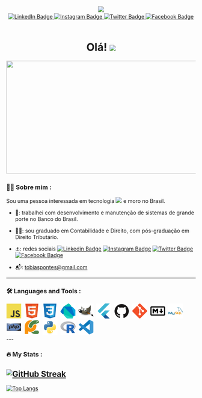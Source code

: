 <div id="header" align="center">
  <img src="https://media.giphy.com/media/M9gbBd9nbDrOTu1Mqx/giphy.gif" width="100"/>
  <div id="badges">
  <a href="https://www.linkedin.com/in/jo%C3%A3o-tobias-s-pontes-586b1738/">
    <img src="https://img.shields.io/badge/LinkedIn-blue?style=for-the-badge&logo=linkedin&logoColor=white" alt="LinkedIn Badge"/>
  </a>
  <a href="https://www.instagram.com/jtspontes/?hl=pt-br">
    <img src="https://img.shields.io/badge/Instagram-purple?style=for-the-badge&logo=instagram&logoColor=white" alt="Instagram Badge"/>
  </a>
  <a href="https://twitter.com/jtspontes">
    <img src="https://img.shields.io/badge/Twitter-blue?style=for-the-badge&logo=twitter&logoColor=white" alt="Twitter Badge"/>
  </a>
   <a href="https://www.facebook.com/tobiaspontes">
    <img src="https://img.shields.io/badge/Facebook-blue?style=for-the-badge&logo=facebook&logoColor=white" alt="Facebook Badge"/>
  </a>
  </div>
  <img src="https://komarev.com/ghpvc/?username=tobiaspontes&style=flat-square&color=blue" alt=""/>
  <h1>
  Olá!
  <img src="https://media.giphy.com/media/hvRJCLFzcasrR4ia7z/giphy.gif" width="30px"/>
</h1>
</div>
<div align="center">
  <img src="https://media.giphy.com/media/dWesBcTLavkZuG35MI/giphy.gif" width="600" height="300"/>
</div>


### :technologist: Sobre mim :
Sou uma pessoa interessada em tecnologia <img src="https://media.giphy.com/media/WUlplcMpOCEmTGBtBW/giphy.gif" width="30"> e moro no Brasil.
- 🔭: trabalhei com desenvolvimento e manutenção de sistemas de grande porte no Banco do Brasil.

- 👨‍💼: sou graduado em Contabilidade e Direito, com pós-graduação em Direito Tributário.

- ⚓: redes sociais [![Linkedin Badge](https://img.shields.io/badge/LinkedIn-blue?style=for-the-badge&logo=linkedin&logoColor=white)](https://www.linkedin.com/in/jo%C3%A3o-tobias-s-pontes-586b1738/) [![Instagram Badge](https://img.shields.io/badge/Instagram-purple?style=for-the-badge&logo=instagram&logoColor=white)](https://www.instagram.com/jtspontes/?hl=pt-br) [![Twitter Badge](https://img.shields.io/badge/Twitter-blue?style=for-the-badge&logo=twitter&logoColor=white)](https://twitter.com/jtspontes) [![Facebook Badge](https://img.shields.io/badge/Facebook-blue?style=for-the-badge&logo=facebook&logoColor=white)](https://www.facebook.com/tobiaspontes)
- 📬: tobiaspontes@gmail.com
---

### :hammer_and_wrench: Languages and Tools :
<div>
  <img src="https://github.com/devicons/devicon/blob/master/icons/javascript/javascript-original.svg" title="JavaScript" alt="JavaScript" width="40" height="40"/>&nbsp;
  <img src="https://github.com/devicons/devicon/blob/master/icons/html5/html5-original.svg" title="HTML5" alt="HTML5" width="40" height="40"/>&nbsp;
  <img src="https://github.com/devicons/devicon/blob/master/icons/css3/css3-original.svg" title="CSS3" alt="CSS3" width="40" height="40"/>&nbsp;
  <img src="https://github.com/devicons/devicon/blob/master/icons/dart/dart-original.svg" title="Dart" alt="Dart" width="40" height="40"/>&nbsp;
  <img src="https://github.com/devicons/devicon/blob/master/icons/gimp/gimp-original.svg" title="Gimp" alt="Gimp" width="40" height="40"/>&nbsp;
  <img src="https://github.com/devicons/devicon/blob/master/icons/flutter/flutter-original.svg" title="Flutter" alt="Flutter" width="40" height="40"/>&nbsp;
  <img src="https://github.com/devicons/devicon/blob/master/icons/github/github-original.svg"  title="Github" alt="Github" width="40" height="40"/>&nbsp;
  <img src="https://github.com/devicons/devicon/blob/master/icons/git/git-original.svg" title="Git" alt="Git" width="40" height="40"/>&nbsp;
  <img src="https://github.com/devicons/devicon/blob/master/icons/markdown/markdown-original.svg" title="Markdown" alt="Markdown" width="40" height="40"/>&nbsp;
  <img src="https://github.com/devicons/devicon/blob/master/icons/mysql/mysql-original-wordmark.svg" title="MySQL"  alt="MySQL" width="40" height="40"/>&nbsp;
  <img src="https://github.com/devicons/devicon/blob/master/icons/php/php-original.svg" title="PHP" alt="PHP" width="40" height="40"/>&nbsp;
  <img src="https://github.com/devicons/devicon/blob/master/icons/pycharm/pycharm-original.svg" title="Pycharm"  alt="Pycharm" width="40" height="40"/>&nbsp;
  <img src="https://github.com/devicons/devicon/blob/master/icons/python/python-original.svg" title="Python" alt="Python" width="40" height="40"/>&nbsp;
  <img src="https://github.com/devicons/devicon/blob/master/icons/r/r-original.svg" title="R" alt="R" width="40" height="40"/>&nbsp;
  <img src="https://github.com/devicons/devicon/blob/master/icons/vscode/vscode-original.svg" title="Vscode" alt="Vscode" width="40" height="40"/>
</div>
---

### :fire: My Stats :
[![GitHub Streak](http://github-readme-streak-stats.herokuapp.com?user=tobiaspontes&theme=dark&date_format=j%20M%5B%20Y%5D)](https://git.io/streak-stats)
-
[![Top Langs](https://github-readme-stats.vercel.app/api/top-langs/?username=tobiaspontes&layout=compact&theme=vision-friendly-dark)](https://github.com/anuraghazra/github-readme-stats)
